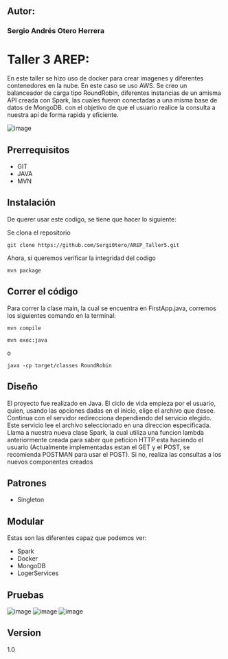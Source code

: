 
## Autor:
### Sergio Andrés Otero Herrera

# Taller 3 AREP:
En este taller se hizo uso de docker para crear imagenes y diferentes contenedores en la nube. En este caso se uso AWS. Se creo un balanceador de carga tipo RoundRobin, diferentes instancias de un amisma API creada con Spark, las cuales fueron conectadas a una misma base de datos de MongoDB. con el objetivo de que el usuario realice la consulta a nuestra api de forma rapida  y eficiente.

![image](https://user-images.githubusercontent.com/98189066/224153010-9c7cb7eb-2c74-40ba-9ecd-aedc1c669c92.png)


## Prerrequisitos
- GIT
- JAVA
- MVN

## Instalación
De querer usar este codigo, se tiene que hacer lo siguiente:

Se clona el repositorio

```
git clone https://github.com/Sergi0tero/AREP_Taller5.git
```

Ahora, si queremos verificar la integridad del codigo

```
mvn package
```
## Correr el código
Para correr la clase main, la cual se encuentra en FirstApp.java, corremos los siguientes comando en la terminal:
```
mvn compile
```
```
mvn exec:java
```
o
```
java -cp target/classes RoundRobin
```

## Diseño
El proyecto fue realizado en Java. El ciclo de vida empieza por el usuario, quien, usando las opciones dadas en el inicio, elige el archivo que desee. Continua con el servidor redirecciona dependiendo del servicio elegido.
Este servicio lee el archivo seleccionado en una direccion especificada. Llama a nuestra nueva clase Spark, la cual utiliza una funcion lambda anteriormente creada para saber que peticion HTTP esta haciendo el usuario (Actualmente implementadas estan el GET y el POST, se recomienda POSTMAN para usar el POST). Si no, realiza las consultas a los nuevos componentes creados

## Patrones
- Singleton

## Modular
Estas son las diferentes capaz que podemos ver:
- Spark
- Docker
- MongoDB
- LogerServices

## Pruebas
![image](https://user-images.githubusercontent.com/98189066/224149980-83d7e0ff-a496-4b9b-b3e2-0de18bf7cde6.png)
![image](https://user-images.githubusercontent.com/98189066/224150051-af734c39-ea0a-417d-b00a-81be6608a498.png)
![image](https://user-images.githubusercontent.com/98189066/224179443-1a00739f-963b-4373-ace1-7753d99375c7.png)



## Version
1.0
